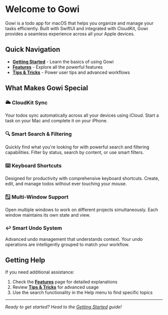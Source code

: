# Welcome to Gowi

Gowi is a todo app for macOS that helps you organize and manage your tasks efficiently. Built with SwiftUI and integrated with CloudKit, Gowi provides a seamless experience across all your Apple devices.

## Quick Navigation

- **[Getting Started](getting-started.html)** - Learn the basics of using Gowi
- **[Features](features.html)** - Explore all the powerful features
- **[Tips & Tricks](tips-and-tricks.html)** - Power user tips and advanced workflows

## What Makes Gowi Special

### 🌥️ **CloudKit Sync**
Your todos sync automatically across all your devices using iCloud. Start a task on your Mac and complete it on your iPhone.

### 🔍 **Smart Search & Filtering**
Quickly find what you're looking for with powerful search and filtering capabilities. Filter by status, search by content, or use smart filters.

### ⌨️ **Keyboard Shortcuts**
Designed for productivity with comprehensive keyboard shortcuts. Create, edit, and manage todos without ever touching your mouse.

### 🪟 **Multi-Window Support**
Open multiple windows to work on different projects simultaneously. Each window maintains its own state and view.

### ↩️ **Smart Undo System**
Advanced undo management that understands context. Your undo operations are intelligently grouped to match your workflow.

## Getting Help

If you need additional assistance:

1. Check the **[Features](features.html)** page for detailed explanations
2. Review **[Tips & Tricks](tips-and-tricks.html)** for advanced usage
3. Use the search functionality in the Help menu to find specific topics

---

*Ready to get started? Head to the [Getting Started](getting-started.html) guide!*
